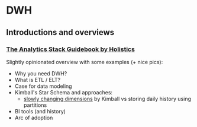 # DWH
## Introductions and overviews
### [The Analytics Stack Guidebook by Holistics](https://cdn.holistics.io/guidebook/the-analytics-stack-guidebook.pdf)
Slightly opinionated overview with some examples (+ nice pics):
- Why you need DWH?
- What is ETL / ELT?
- Case for data modeling
- Kimball's Star Schema and approaches:
	- [slowly changing dimensions](https://en.wikipedia.org/wiki/Slowly_changing_dimension) by Kimball vs storing daily history using partitions
- BI tools (and history)
- Arc of adoption
